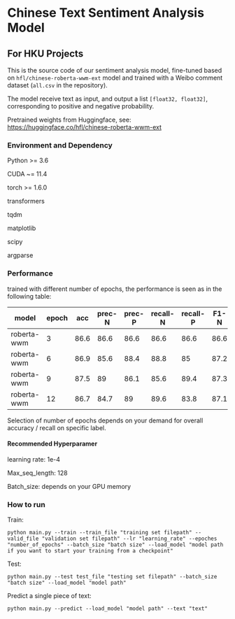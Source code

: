 # Chinese Text Sentiment Analysis Model

## For HKU Projects

This is the source code of our sentiment analysis model, fine-tuned based on `hfl/chinese-roberta-wwm-ext` model and trained with a Weibo comment dataset (`all.csv` in the repository).

The model receive text as input, and output a list `[float32, float32]`, corresponding to positive and negative probability.

Pretrained weights from Huggingface, see: https://huggingface.co/hfl/chinese-roberta-wwm-ext



### Environment and Dependency

Python >= 3.6

CUDA ~= 11.4

torch >= 1.6.0

transformers

tqdm

matplotlib

scipy

argparse



### Performance

trained with different number of epochs, the performance is seen as in the following table:

| model       | epoch | acc  | prec-N | prec-P | recall-N | recall-P | F1-N | f1-P |
| ----------- | ----- | ---- | ------ | ------ | -------- | -------- | ---- | ---- |
| roberta-wwm | 3     | 86.6 | 86.6   | 86.6   | 86.6     | 86.6     | 86.6 | 86.6 |
| roberta-wwm | 6     | 86.9 | 85.6   | 88.4   | 88.8     | 85       | 87.2 | 86.7 |
| roberta-wwm | 9     | 87.5 | 89     | 86.1   | 85.6     | 89.4     | 87.3 | 87.7 |
| roberta-wwm | 12    | 86.7 | 84.7   | 89     | 89.6     | 83.8     | 87.1 | 86.3 |

Selection of number of epochs depends on your demand for overall accuracy / recall on specific label.



#### **Recommended Hyperparamer**

learning rate: 1e-4

Max_seq_length: 128

Batch_size: depends on your GPU memory



### How to run

Train:

```shell
python main.py --train --train_file "training set filepath" --valid_file "validation set filepath" --lr "learning_rate" --epoches "number_of_epochs" --batch_size "batch size" --load_model "model path if you want to start your training from a checkpoint"
```



Test:

```shell
python main.py --test test_file "testing set filepath" --batch_size "batch size" --load_model "model path"
```



Predict a single piece of text:

```shell
python main.py --predict --load_model "model path" --text "text"
```

